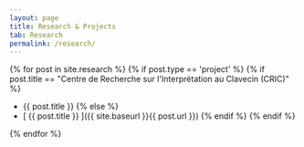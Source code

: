 ```yaml
---
layout: page
title: Research & Projects
tab: Research
permalink: /research/
---
```


{% for post in site.research %}
{% if post.type == 'project' %}
{% if post.title == "Centre de Recherche sur l'Interprétation au Clavecin (CRIC)" %}
  * {{ post.title }}
{% else %}
  * [ {{ post.title }} ]({{ site.baseurl }}{{ post.url }})
{% endif %}
{% endif %}

{% endfor %}
